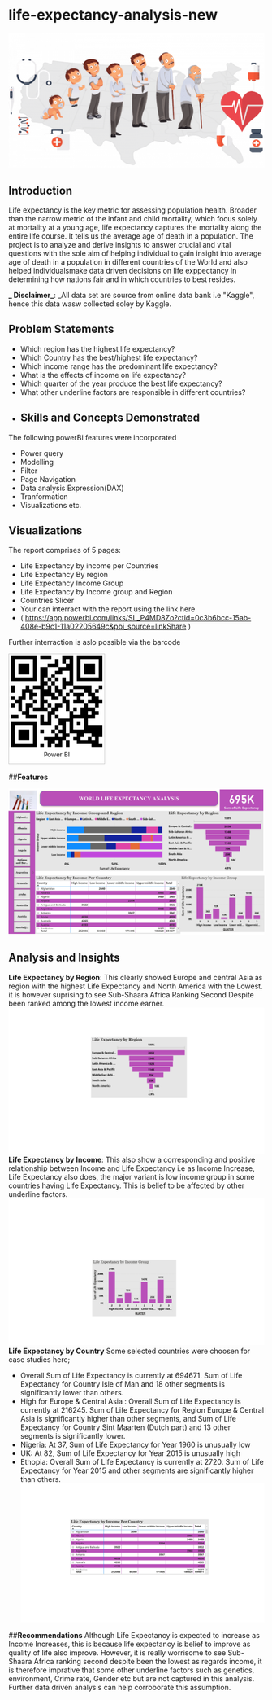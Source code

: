 # life-expectancy-analysis-new

![](life-expectancy.png)
## Introduction
Life expectancy is the key metric for assessing population health. Broader than the narrow metric of the infant and child mortality, which focus solely at mortality at a young age, life expectancy captures the mortality along the entire life course. It tells us the average age of death in a population.
The project is to analyze and derive insights to answer crucial and vital questions with the sole aim of helping individual to gain insight into average age of death in a population in different countries of the World and also helped individualsmake data driven decisions on life exppectancy in determining how nations fair and in which countries to best resides.

**_ Disclaimer_**: _All data set are source from online data bank i.e "Kaggle", hence this data wasw collected soley by Kaggle.
## Problem Statements
- Which region has the highest life expectancy?
- Which Country has the best/highest life expectancy?
- Which income range has the predominant life expectancy?
- What is the effects of income on life expectancy?
- Which quarter of the year produce the best life expectancy?
- What other underline factors are responsible in different countries?
- ## **Skills and Concepts Demonstrated**
The following powerBi features were incorporated
- Power query
- Modelling
- Filter
- Page Navigation 
- Data analysis Expression(DAX)
- Tranformation
- Visualizations etc.

## Visualizations
The report comprises of 5 pages:
- Life Expectancy by income per Countries
- Life Expectancy By region
- Life Expectancy Income Group
- Life Expectancy by Income group and Region
- Countries Slicer
- Your can interract with the report using the link here
- (
https://app.powerbi.com/links/SL_P4MD8Zo?ctid=0c3b6bcc-15ab-408e-b9c1-11a02205649c&pbi_source=linkShare
)

Further interraction is aslo possible via the barcode 

![](barcode_life_expectancy.jpg)

##**Features**

![](all_life_analysis.jpg)

## Analysis and Insights
**Life Expectancy by Region**:
This clearly showed Europe and central Asia as region with the highest Life Expectancy and North America with the Lowest. it is however suprising to see Sub-Shaara Africa Ranking Second Despite been ranked among the lowest income earner.
![](region_Lifeexpt.jpg)
**Life Expectancy by Income**:
This also show a corresponding and positive relationship between Income and Life Expectancy i.e as Income Increase, Life Expectancy also does, the major variant is low income group in some countries having Life Expectancy. This is belief to be affected by other underline factors.
![](Life_income.jpg)
**Life Expectancy by Country**
Some selected countries were choosen for case studies here;
- Overall Sum of Life Expectancy is currently at 694671. Sum of Life Expectancy for Country Isle of Man and 18 other segments is significantly lower than others.
 - High for Europe & Central Asia : Overall Sum of Life Expectancy is currently at 216245. Sum of Life Expectancy for Region Europe & Central Asia is significantly higher than other segments, and Sum of Life Expectancy for Country Sint Maarten (Dutch part) and 13 other segments is significantly lower.
- Nigeria: At 37, Sum of Life Expectancy for Year 1960 is unusually low
- UK: At 82, Sum of Life Expectancy for Year 2015 is unusually high
- Ethopia: Overall Sum of Life Expectancy is currently at 2720. Sum of Life Expectancy for Year 2015 and other segments are significantly higher than others.
![](country_life.jpg)

##**Recommendations**
Although Life Expectancy is expected to increase as Income Increases, this is because life expectancy is belief to improve as quality of life also improve. However, it is really worrisome to see Sub-Shaara Africa ranking second despite been the lowest as regards income, it is therefore imprative that some other underline factors such as genetics, environment, Crime rate, Gender etc but are not captured in this analysis. Further data driven analysis can help corroborate this assumption. 
